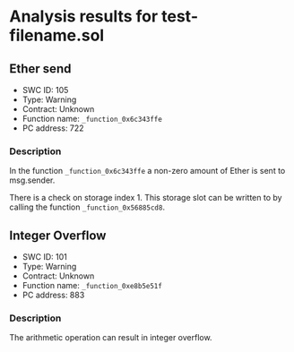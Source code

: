 # Analysis results for test-filename.sol

## Ether send
- SWC ID: 105
- Type: Warning
- Contract: Unknown
- Function name: `_function_0x6c343ffe`
- PC address: 722

### Description

In the function `_function_0x6c343ffe` a non-zero amount of Ether is sent to msg.sender.

There is a check on storage index 1. This storage slot can be written to by calling the function `_function_0x56885cd8`.

## Integer Overflow
- SWC ID: 101
- Type: Warning
- Contract: Unknown
- Function name: `_function_0xe8b5e51f`
- PC address: 883

### Description

The arithmetic operation can result in integer overflow.
